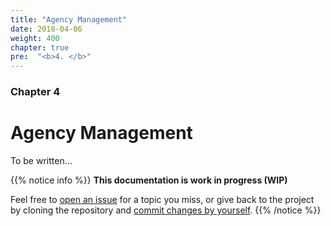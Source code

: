 ```yaml
---
title: "Agency Management"
date: 2018-04-06
weight: 400
chapter: true
pre:  "<b>4. </b>"
---
```


### Chapter 4

# Agency Management

To be written...

{{% notice info %}}
**This documentation is work in progress (WIP)**

Feel free to [open an issue](https://bitbucket.org/pkollitsch/booka-docs/issues?status=new&status=open) for a topic you miss, or give back to the project by cloning the repository and [commit changes by yourself](https://bitbucket.org/pkollitsch/booka-docs/src).
{{% /notice %}}
